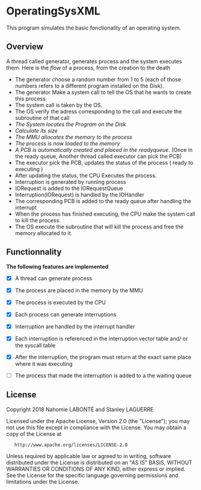 # OperatingSysXML
This program simulates the basic fonctionality of an operating system.

## Overview
A thread called generator, generates process and the system executes them.
Here is the _flow_ of a process, from the creation to the death
* The generator choose a random number from 1 to 5 (each of those numbers refers to a different program installed on the Disk).
* The generator Make a system call to tell the OS that he wants to create this process
* The system call is taken by the OS.
* The OS verify the adress corresponding to the call and execute the subroutine of that call
* _The System locates the Program on the Disk_
* _Calculate its size_
* _The MMU allocates the memory to the process_
* _The process is now loaded to the memory_
* _A PCB is automatically created and placed in the readyqueue._
    (Once in the ready queue, Another thread called executor can pick the PCB)
* The executor pick the PCB, updates the status of the process ( ready to executing )
* After updating the status, the CPU Executes the process.
* Interruption is generated by running process
* IORequest is added to the IORequestQueue
* Interruption(IORequest) is handled by the IOHandler
* The corresponding PCB is added to the ready queue after handling the interrupt
* When the process has finished executing, the CPU make the system call to kill the process.
* The OS execute the subroutine that will kill the process and free the memory allocated to it.


## Functionnality
**The following features are implemented**
* [X] A thread can generate process
* [X] The process are placed in the memory by the MMU
* [X] The process is executed by the CPU
* [X] Each process can generate interruptions  
* [X] Interruption are handled  by the interrupt handler
* [X] Each interruption is referenced in the interruption vector table and/ or the syscall table
* [X] After the interruption, the program must return at the exact same place where it was executing
* [ ] The process that made the interruption is added to a  the waiting queue



## License
   Copyright 2018 Nahomie LABONTÉ and Stanley LAGUERRE

   Licensed under the Apache License, Version 2.0 (the "License");
   you may not use this file except in compliance with the License.
   You may obtain a copy of the License at

       http://www.apache.org/licenses/LICENSE-2.0

   Unless required by applicable law or agreed to in writing, software
   distributed under the License is distributed on an "AS IS" BASIS,
   WITHOUT WARRANTIES OR CONDITIONS OF ANY KIND, either express or implied.
   See the License for the specific language governing permissions and
   limitations under the License.
